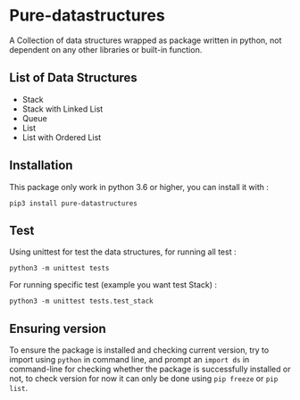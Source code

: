 # Pure-datastructures

A Collection of data structures wrapped as package written in python, not dependent on any other libraries or built-in function.

## List of Data Structures

- Stack
- Stack with Linked List
- Queue
- List
- List with Ordered List

## Installation

This package only work in python 3.6 or higher, you can install it with :

`pip3 install pure-datastructures`

## Test

Using unittest for test the data structures, for running all test :

`python3 -m unittest tests`

For running specific test (example you want test Stack) :

`python3 -m unittest tests.test_stack`

## Ensuring version

To ensure the package is installed and checking current version, try to import using `python` in command line, and prompt an `import ds` in command-line for checking whether the package is successfully installed or not, to check version for now it can only be done using `pip freeze` or `pip list`.


